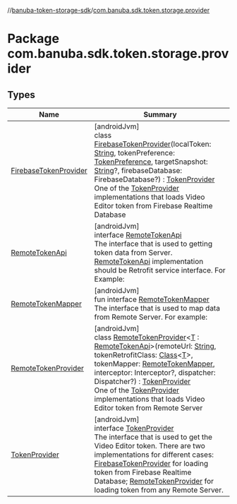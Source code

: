 //[banuba-token-storage-sdk](../../index.md)/[com.banuba.sdk.token.storage.provider](index.md)

# Package com.banuba.sdk.token.storage.provider

## Types

| Name | Summary |
|---|---|
| [FirebaseTokenProvider](-firebase-token-provider/index.md) | [androidJvm]<br>class [FirebaseTokenProvider](-firebase-token-provider/index.md)(localToken: [String](https://kotlinlang.org/api/latest/jvm/stdlib/kotlin/-string/index.html), tokenPreference: [TokenPreference](../com.banuba.sdk.token.storage.data/-token-preference/index.md), targetSnapshot: [String](https://kotlinlang.org/api/latest/jvm/stdlib/kotlin/-string/index.html)?, firebaseDatabase: FirebaseDatabase?) : [TokenProvider](-token-provider/index.md)<br>One of the [TokenProvider](-token-provider/index.md) implementations that loads Video Editor token from Firebase Realtime Database |
| [RemoteTokenApi](-remote-token-api/index.md) | [androidJvm]<br>interface [RemoteTokenApi](-remote-token-api/index.md)<br>The interface that is used to getting token data from Server. [RemoteTokenApi](-remote-token-api/index.md) implementation should be Retrofit service interface. For Example: |
| [RemoteTokenMapper](-remote-token-mapper/index.md) | [androidJvm]<br>fun interface [RemoteTokenMapper](-remote-token-mapper/index.md)<br>The interface that is used to map data from Remote Server. For example: |
| [RemoteTokenProvider](-remote-token-provider/index.md) | [androidJvm]<br>class [RemoteTokenProvider](-remote-token-provider/index.md)&lt;[T](-remote-token-provider/index.md) : [RemoteTokenApi](-remote-token-api/index.md)&gt;(remoteUrl: [String](https://kotlinlang.org/api/latest/jvm/stdlib/kotlin/-string/index.html), tokenRetrofitClass: [Class](https://developer.android.com/reference/kotlin/java/lang/Class.html)&lt;[T](-remote-token-provider/index.md)&gt;, tokenMapper: [RemoteTokenMapper](-remote-token-mapper/index.md), interceptor: Interceptor?, dispatcher: Dispatcher?) : [TokenProvider](-token-provider/index.md)<br>One of the [TokenProvider](-token-provider/index.md) implementations that loads Video Editor token from Remote Server |
| [TokenProvider](-token-provider/index.md) | [androidJvm]<br>interface [TokenProvider](-token-provider/index.md)<br>The interface that is used to get the Video Editor token. There are two implementations for different cases: [FirebaseTokenProvider](-firebase-token-provider/index.md) for loading token from Firebase Realtime Database; [RemoteTokenProvider](-remote-token-provider/index.md) for loading token from any Remote Server. |
